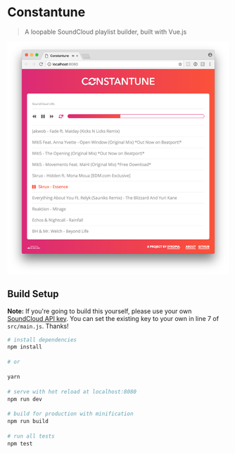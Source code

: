 # Constantune

> A loopable SoundCloud playlist builder, built with Vue.js

![Constantune Screenshot](screenshot.png)

## Build Setup

**Note:** If you're going to build this yourself, please use your own [SoundCloud API key](https://developers.soundcloud.com/). You can set the existing key to your own in line 7 of `src/main.js`. Thanks!

``` bash
# install dependencies
npm install

# or

yarn

# serve with hot reload at localhost:8080
npm run dev

# build for production with minification
npm run build

# run all tests
npm test
```
